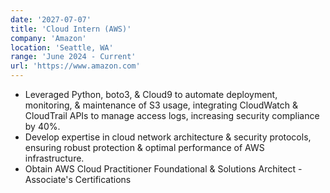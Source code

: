 ```yaml
---
date: '2027-07-07'
title: 'Cloud Intern (AWS)'
company: 'Amazon'
location: 'Seattle, WA'
range: 'June 2024 - Current'
url: 'https://www.amazon.com'
---
```


- Leveraged Python, boto3, & Cloud9 to automate deployment, monitoring, & maintenance
  of S3 usage, integrating CloudWatch & CloudTrail APIs to manage access logs, increasing security compliance by 40%.
- Develop expertise in cloud network architecture & security protocols, ensuring robust protection & optimal performance of AWS infrastructure.
- Obtain AWS Cloud Practitioner Foundational & Solutions Architect - Associate's Certifications
